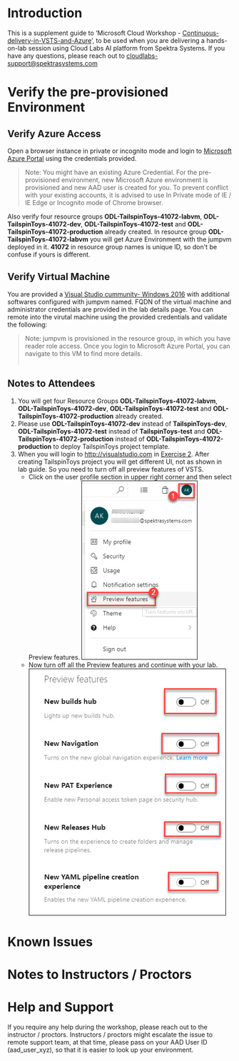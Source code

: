 # Introduction

This is a supplement guide to  ‘Microsoft Cloud Workshop - [Continuous-delivery-in-VSTS-and-Azure](https://github.com/Microsoft/MCW-Continuous-delivery-in-VSTS-and-Azure/blob/master/Hands-on%20lab/HOL%20step-by-step%20-%20Continuous%20delivery%20in%20VSTS%20and%20Azure.md)’, to be used when you are delivering a hands-on-lab session using Cloud Labs AI platform from Spektra Systems. If you have any questions, please reach out to cloudlabs-support@spektrasystems.com

# Verify the pre-provisioned Environment

## Verify Azure Access

Open a browser instance in private or incognito mode and login to [Microsoft Azure Portal](https://portal.azure.com) using the credentials provided.

> Note: You might have an existing Azure Credential. For the pre-provisioned environment, new Microsoft Azure environment is provisioned and new AAD user is created for you. To prevent conflict with your existing accounts, it is advised to use In Private mode of IE / IE Edge or Incognito mode of Chrome browser.

Also verify four resource groups **ODL-TailspinToys-41072-labvm**, **ODL-TailspinToys-41072-dev**, **ODL-TailspinToys-41072-test** and **ODL-TailspinToys-41072-production** already created. In resource group **ODL-TailspinToys-41072-labvm** you will get Azure Environment with the jumpvm deployed in it. **41072** in resource group names is unique ID, so don't be confuse if yours is different.

## Verify Virtual Machine

You are provided a [Visual Studio cummunity- Windows 2016](https://azuremarketplace.microsoft.com/en-us/marketplace/apps/Microsoft.VisualStudioCommunity2017onWindowsServer2016x64?tab=Overview) with additional softwares configured with jumpvm named. FQDN of the virtual machine and administrator credentials are provided in the lab details page. You can remote into the virutal machine using the provided credentials and validate the following:

> Note: jumpvm is provisioned in the resource group, in which you have reader role access. Once you login to Microsoft Azure Portal, you can navigate to this VM to find more details.</br></br>

## Notes to Attendees

1. You will get four Resource Groups **ODL-TailspinToys-41072-labvm**, **ODL-TailspinToys-41072-dev**, **ODL-TailspinToys-41072-test** and **ODL-TailspinToys-41072-production** already created.
1. Please use **ODL-TailspinToys-41072-dev** instead of **TailspinToys-dev**, **ODL-TailspinToys-41072-test** instead of **TailspinToys-test** and **ODL-TailspinToys-41072-production** instead of **ODL-TailspinToys-41072-production** to deploy TailspinToys project template.
1. When you will login to http://visualstudio.com in [Exercise 2](https://github.com/Microsoft/MCW-Continuous-delivery-in-VSTS-and-Azure/blob/master/Hands-on%20lab/HOL%20step-by-step%20-%20Continuous%20delivery%20in%20VSTS%20and%20Azure.md#exercise-2-create-visual-studio-team-services-team-project-and-git-repository). After creating TailspinToys project you will get different UI, not as shown in lab guide. So you need to turn off all preview features of VSTS.
    - Click on the user profile section in upper right corner and then select Preview features.
      <kbd>![](images/1.jpg "UserProfile")</kbd>
    - Now turn off all the Preview features and continue with your lab.
      <kbd>![](images/2.jpg "Off Preview features")</kbd>
      

# Known Issues

# Notes to Instructors / Proctors


# Help and Support

If you require any help during the workshop, please reach out to the instructor / proctors. Instructors / proctors might escalate the issue to remote support team, at that time, please pass on your AAD User ID (aad_user_xyz), so that it is easier to look up your environment.
